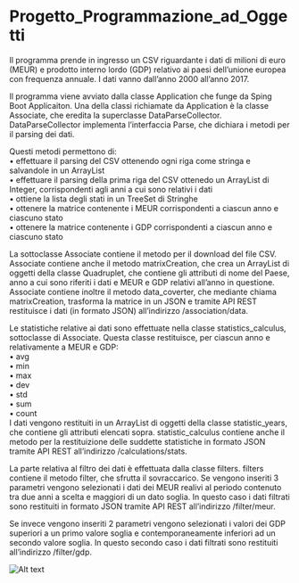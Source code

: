 # Progetto_Programmazione_ad_Oggetti


Il programma prende in ingresso un CSV riguardante i dati di milioni di euro (MEUR) e prodotto interno lordo (GDP) relativo ai paesi dell’unione europea con frequenza annuale.
I dati vanno dall’anno 2000 all’anno 2017.

Il programma viene avviato dalla classe Application che funge da Sping Boot Applicaiton.
Una della classi richiamate da Application è la classe Associate, che eredita la superclasse DataParseCollector. 
DataParseCollector implementa l’interfaccia Parse, che dichiara i metodi per il parsing dei dati.

Questi metodi permettono di:<br/>
•	effettuare il parsing del CSV ottenendo ogni riga come stringa e salvandole in un ArrayList<br/>
•	effettuare il parsing della prima riga del CSV ottenedo un ArrayList di Integer, corrispondenti agli anni a cui sono relativi i dati<br/>
•	ottiene la lista degli stati in un TreeSet di Stringhe<br/>
•	ottenere la matrice contenente i MEUR corrispondenti a ciascun anno e ciascuno stato<br/>
•	ottenere la matrice contenente i GDP corrispondenti a ciascun anno e ciascuno stato<br/>

La sottoclasse Associate contiene il metodo per il download del file CSV. Associate contiene anche il metodo matrixCreation, che crea un ArrayList di oggetti della classe Quadruplet, che contiene gli attributi di nome del Paese, anno a cui sono riferiti i dati e MEUR e GDP relativi all’anno in questione. 
Associate contiene inoltre il metodo data_coverter, che mediante chiama matrixCreation, trasforma la matrice in un JSON e tramite API REST restituisce i dati (in formato JSON) all’indirizzo /association/data.

Le statistiche relative ai dati sono effettuate nella classe statistics_calculus, sottoclasse di Associate. Questa classe restituisce, per ciascun anno e relativamente a MEUR e GDP:<br/>
•	avg<br/>
•	min<br/>
•	max<br/>
•	dev<br/>
•	std<br/>
•	sum<br/>
•	count<br/>
I dati vengono restituiti in un ArrayList di oggetti della classe statistic_years, che contiene gli attributi elencati sopra.
statistic_calculus contiene anche il metodo per la restituizione delle suddette statistiche in formato JSON tramite API REST all’indirizzo /calculations/stats.

La parte relativa al filtro dei dati è effettuata dalla classe filters.
filters contiene il metodo filter, che sfrutta il sovraccarico. Se vengono inseriti 3 parametri vengono selezionati i dati dei MEUR realivi al periodo contenuto tra due anni a scelta e maggiori di un dato soglia. 
In questo caso i dati filtrati sono restituiti in formato JSON tramite API REST all’indirizzo /filter/meur.

Se invece vengono inseriti 2 parametri vengono selezionati i valori dei GDP superiori a un primo valore soglia e contemporaneamente inferiori ad un secondo valore soglia.
In questo secondo caso i dati filtrati sono restituiti all’indirizzo /filter/gdp.

![Alt text](Desktop/Activity_diagram.png)
